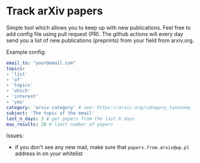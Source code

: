 # Track arXiv papers

Simple tool which allows you to keep up with new publications. Feel free to add config file using pull request (PR). The github actions will every day send you a list of new publications (preprints) from your field from arxiv.org.


Example config:

```yaml
email_to: "your@email.com"
topics:
- 'list'
- 'of'
- 'topics'
- 'which'
- 'interest'
- 'you'
category: 'arxiv category' # see: https://arxiv.org/category_taxonomy
subject: 'The topic of the email'
last_n_days: 3 # get papers from the last X days
max_results: 20 # limit number of papers
```

Issues:

- if you don't see any new mail, make sure that `papers.from.arxiv@wp.pl` address in on your whitelist
